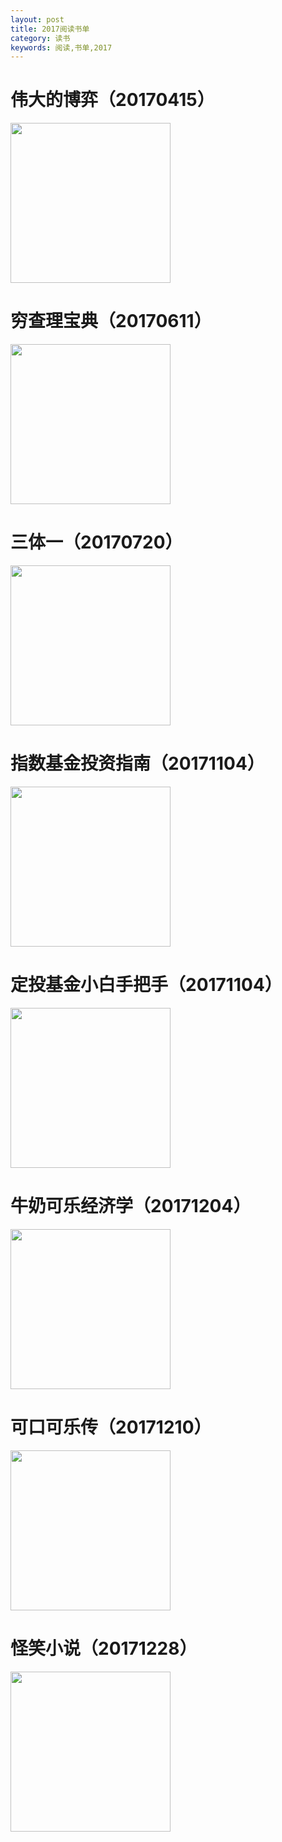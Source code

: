 ```yaml
---
layout: post
title: 2017阅读书单
category: 读书
keywords: 阅读,书单,2017
---
```


# 伟大的博弈（20170415）

<img src="https://gss2.bdstatic.com/-fo3dSag_xI4khGkpoWK1HF6hhy/baike/c0%3Dbaike92%2C5%2C5%2C92%2C30/sign=9376bdf286cb39dbd5cd6f04b17f6241/9922720e0cf3d7ca3579e66ef51fbe096b63a91f.jpg"  width="256">

# 穷查理宝典（20170611）

<img src="https://timgsa.baidu.com/timg?image&quality=80&size=b9999_10000&sec=1546797447916&di=d1d0a0d5648edb7ee386906cf64dfa3d&imgtype=0&src=http%3A%2F%2Fr.sinaimg.cn%2Flarge%2Ftc%2Fmmbiz_qpic_cn%2F7211da0636d48564ee4898e9face709d.jpg"  width="256">

# 三体一（20170720）

<img src="https://gss3.bdstatic.com/-Po3dSag_xI4khGkpoWK1HF6hhy/baike/c0%3Dbaike80%2C5%2C5%2C80%2C26/sign=d924def1f1d3572c72ef948eeb7a0842/fcfaaf51f3deb48f5fa128c6f31f3a292cf578da.jpg"  width="256">

# 指数基金投资指南（20171104）

<img src="https://xqimg.imedao.com/151a4381f9e260f3fee8216d.jpg!custom660.jpg"  width="256">

# 定投基金小白手把手（20171104）
<img src="https://gss0.baidu.com/7LsWdDW5_xN3otqbppnN2DJv/doc/pic/item/0d338744ebf81a4c76fefba3d42a6059242da68f.jpg"  width="256">

# 牛奶可乐经济学（20171204）

<img src="https://gss3.bdstatic.com/-Po3dSag_xI4khGkpoWK1HF6hhy/baike/c0%3Dbaike116%2C5%2C5%2C116%2C38/sign=442522a9a9ec8a1300175fb2966afaea/0b46f21fbe096b63e52d58160c338744ebf8acbb.jpg"  width="256">

# 可口可乐传（20171210）

<img src="https://gss3.bdstatic.com/-Po3dSag_xI4khGkpoWK1HF6hhy/baike/c0%3Dbaike80%2C5%2C5%2C80%2C26/sign=d924def1f1d3572c72ef948eeb7a0842/fcfaaf51f3deb48f5fa128c6f31f3a292cf578da.jpg"  width="256">


# 怪笑小说（20171228）

<img src="https://ss1.bdstatic.com/70cFvXSh_Q1YnxGkpoWK1HF6hhy/it/u=2830704554,2518804509&fm=26&gp=0.jpg"  width="256">

